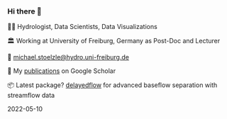 ### Hi there 👋

👨‍🔬 Hydrologist, Data Scientists, Data Visualizations

🏛️ Working at University of Freiburg, Germany as Post-Doc and Lecturer

📧 michael.stoelzle@hydro.uni-freiburg.de 

📰 My [publications](https://scholar.google.de/citations?user=DEtPmaYAAAAJ) on Google Scholar

📦 Latest package? [delayedflow](https://modche.github.io/delayedflow/) for advanced baseflow separation with streamflow data

2022-05-10
